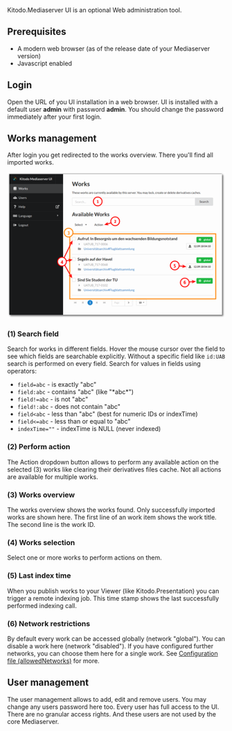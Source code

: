Kitodo.Mediaserver UI is an optional Web administration tool.

## Prerequisites

* A modern web browser (as of the release date of your Mediaserver version)
* Javascript enabled

## Login

Open the URL of you UI installation in a web browser. UI is installed with a default user **admin** with password **admin**. You should change the password immediately after your first login.

## Works management

After login you get redirected to the works overview. There you'll find all imported works.

![Screenshot of Works in UI](images/ui-works.png)

### (1) Search field

Search for works in different fields. Hover the mouse cursor over the field to see which fields are searchable explicitly. Without a specific field like `id:UAB` search is performed on every field. Search for values in fields using operators:
- `field=abc` - is exactly "abc"
- `field:abc` - contains "abc" (like "\*abc\*")
- `field!=abc` - is not "abc"
- `field!:abc` - does not contain "abc"
- `field<abc` - less than "abc" (best for numeric IDs or indexTime)
- `field<=abc` - less than or equal to "abc"
- `indexTime=""` - indexTime is NULL (never indexed)

### (2) Perform action

The Action dropdown button allows to perform any available action on the selected (3) works like clearing their derivatives files cache. Not all actions are available for multiple works.

### (3) Works overview

The works overview shows the works found. Only successfully imported works are shown here. The first line of an work item shows the work title. The second line is the work ID.

### (4) Works selection

Select one or more works to perform actions on them.

### (5) Last index time

When you publish works to your Viewer (like Kitodo.Presentation) you can trigger a remote indexing job. This time stamp shows the last successfully performed indexing call.

### (6) Network restrictions

By default every work can be accessed globally (network "global"). You can disable a work here (network "disabled"). If you have configured further networks, you can choose them here for a single work. See [Configuration file (allowedNetworks)](Configuration-file.md) for more.

## User management

The user management allows to add, edit and remove users. You may change any users password here too. Every user has full access to the UI. There are no granular access rights. And these users are not used by the core Mediaserver.
